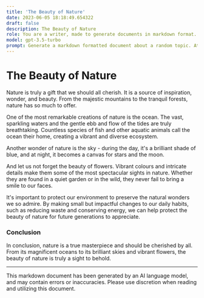```yaml
---
title: 'The Beauty of Nature'
date: 2023-06-05 18:18:49.654322
draft: false
description: The Beauty of Nature
role: You are a writer, made to generate documents in markdown format. It is very important that all of the documents you generate are in valid markdown format.
model: gpt-3.5-turbo
prompt: Generate a markdown formatted document about a random topic. At the bottom, include a disclaimer explaining that the document was generated by you. The first line of the document should be the title. Make sure that the entire document is in proper markdown format, using a mix of various tags to make the document visually appealing.
---
```


# The Beauty of Nature

Nature is truly a gift that we should all cherish. It is a source of inspiration, wonder, and beauty. From the majestic mountains to the tranquil forests, nature has so much to offer.

One of the most remarkable creations of nature is the ocean. The vast, sparkling waters and the gentle ebb and flow of the tides are truly breathtaking. Countless species of fish and other aquatic animals call the ocean their home, creating a vibrant and diverse ecosystem.

Another wonder of nature is the sky - during the day, it's a brilliant shade of blue, and at night, it becomes a canvas for stars and the moon.

And let us not forget the beauty of flowers. Vibrant colours and intricate details make them some of the most spectacular sights in nature. Whether they are found in a quiet garden or in the wild, they never fail to bring a smile to our faces.

It's important to protect our environment to preserve the natural wonders we so admire. By making small but impactful changes to our daily habits, such as reducing waste and conserving energy, we can help protect the beauty of nature for future generations to appreciate.

### Conclusion

In conclusion, nature is a true masterpiece and should be cherished by all. From its magnificent oceans to its brilliant skies and vibrant flowers, the beauty of nature is truly a sight to behold.

---

This markdown document has been generated by an AI language model, and may contain errors or inaccuracies. Please use discretion when reading and utilizing this document.